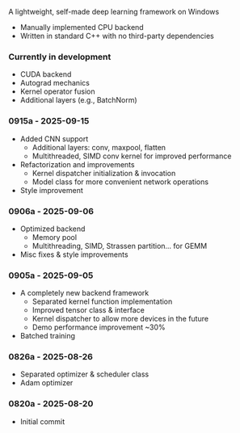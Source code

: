 A lightweight, self-made deep learning framework on Windows
- Manually implemented CPU backend
- Written in standard C++ with no third-party dependencies

### Currently in development

- CUDA backend
- Autograd mechanics
- Kernel operator fusion
- Additional layers (e.g., BatchNorm)

### 0915a - 2025-09-15

- Added CNN support
  - Additional layers: conv, maxpool, flatten
  - Multithreaded, SIMD conv kernel for improved performance 
- Refactorization and improvements
  - Kernel dispatcher initialization & invocation
  - Model class for more convenient network operations
- Style improvement

### 0906a - 2025-09-06

- Optimized backend
  - Memory pool
  - Multithreading, SIMD, Strassen partition... for GEMM
- Misc fixes & style improvements

### 0905a - 2025-09-05

- A completely new backend framework
  - Separated kernel function implementation
  - Improved tensor class & interface
  - Kernel dispatcher to allow more devices in the future
  - Demo performance improvement ~30%
- Batched training

### 0826a - 2025-08-26

- Separated optimizer & scheduler class
- Adam optimizer

### 0820a - 2025-08-20

- Initial commit